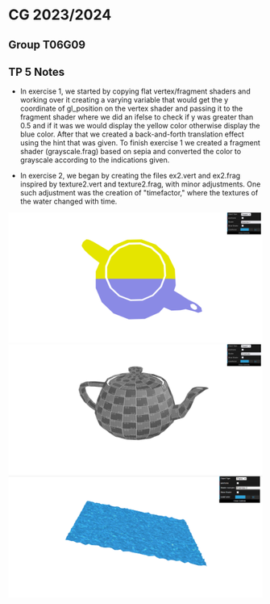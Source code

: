 # CG 2023/2024

## Group T06G09

## TP 5 Notes

- In exercise 1, we started by copying flat vertex/fragment shaders and working over it creating a varying variable that would get the y coordinate of gl_position on the vertex shader and passing it to the fragment shader where we did an ifelse to check if y was greater than 0.5 and if it was we would display the yellow color otherwise display the blue color. After that we created a back-and-forth translation effect using the hint that was given. To finish exercise 1 we created a fragment shader (grayscale.frag) based on sepia and converted the color to grayscale according to the indications given.

- In exercise 2, we began by creating the files ex2.vert and ex2.frag inspired by texture2.vert and texture2.frag, with minor adjustments. One such adjustment was the creation of "timefactor," where the textures of the water changed with time.

![Screenshot 1](screenshots/cg-t06-g09-tp5-1.png)
![Screenshot 2](screenshots/cg-t06-g09-tp5-2.png)
![Screenshot 2](screenshots/cg-t06-g09-tp5-3.png)